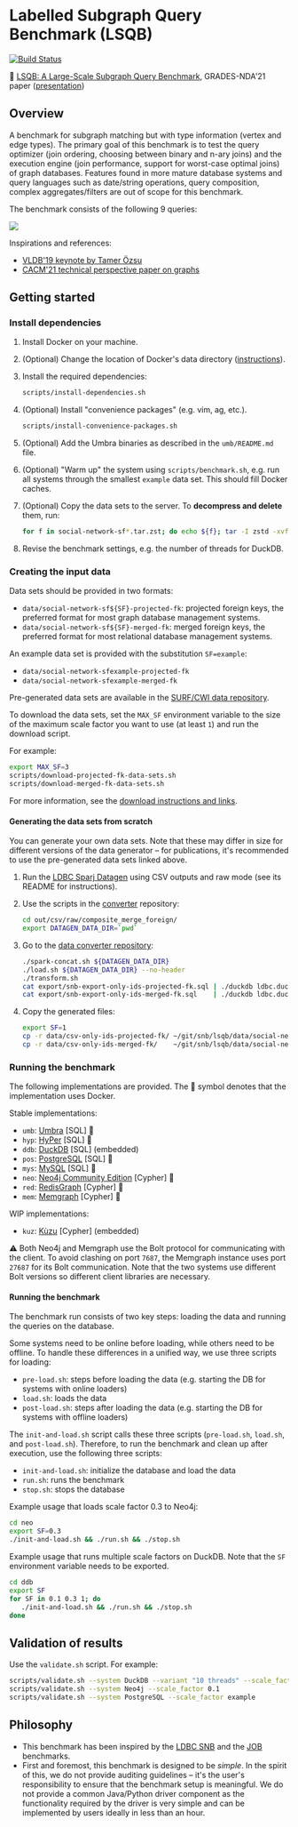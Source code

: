 # Labelled Subgraph Query Benchmark (LSQB)

[![Build Status](https://circleci.com/gh/ldbc/lsqb.svg?style=svg)](https://circleci.com/gh/ldbc/lsqb)

:page_facing_up: [LSQB: A Large-Scale Subgraph Query Benchmark](https://dl.acm.org/doi/pdf/10.1145/3461837.3464516), GRADES-NDA'21 paper ([presentation](https://docs.google.com/presentation/d/13B5XwwSlgi-r3a9tKNxo8HmdIRzegO6FMB-M6I1RW0I))

## Overview

A benchmark for subgraph matching but with type information (vertex and edge types). The primary goal of this benchmark is to test the query optimizer (join ordering, choosing between binary and n-ary joins) and the execution engine (join performance, support for worst-case optimal joins) of graph databases. Features found in more mature database systems and query languages such as date/string operations, query composition, complex aggregates/filters are out of scope for this benchmark.

The benchmark consists of the following 9 queries:

![](patterns.png)

Inspirations and references:

* [VLDB'19 keynote by Tamer Özsu](https://vldb2019.github.io/files/VLDB19-keynote-1-slides.pdf)
* [CACM'21 technical perspective paper on graphs](https://dl.acm.org/doi/pdf/10.1145/3434642)

## Getting started

### Install dependencies

1. Install Docker on your machine.

1. (Optional) Change the location of Docker's data directory ([instructions](https://github.com/ftsrg/cheat-sheets/wiki/Docker#move-docker-data-folder-to-a-different-location)).

1. Install the required dependencies:

   ```bash
   scripts/install-dependencies.sh
   ```

1. (Optional) Install "convenience packages" (e.g. vim, ag, etc.).

   ```bash
   scripts/install-convenience-packages.sh
   ```

1. (Optional) Add the Umbra binaries as described in the `umb/README.md` file.

1. (Optional) "Warm up" the system using `scripts/benchmark.sh`, e.g. run all systems through the smallest `example` data set. This should fill Docker caches.

1. (Optional) Copy the data sets to the server. To **decompress and delete** them, run:

   ```bash
   for f in social-network-sf*.tar.zst; do echo ${f}; tar -I zstd -xvf ${f}; rm ${f}; done
   ```

1. Revise the benchmark settings, e.g. the number of threads for DuckDB.

### Creating the input data

Data sets should be provided in two formats:

* `data/social-network-sf${SF}-projected-fk`: projected foreign keys, the preferred format for most graph database management systems.
* `data/social-network-sf${SF}-merged-fk`: merged foreign keys, the preferred format for most relational database management systems.

An example data set is provided with the substitution `SF=example`:

* `data/social-network-sfexample-projected-fk`
* `data/social-network-sfexample-merged-fk`

Pre-generated data sets are available in the [SURF/CWI data repository](https://repository.surfsara.nl/datasets/cwi/lsqb).

To download the data sets, set the `MAX_SF` environment variable to the size of the maximum scale factor you want to use (at least `1`) and run the download script.

For example:

```bash
export MAX_SF=3
scripts/download-projected-fk-data-sets.sh
scripts/download-merged-fk-data-sets.sh
```

For more information, see the [download instructions and links](https://github.com/ldbc/data-sets-surf-repository/#labelled-subgraph-query-benchmark-lsqb).

#### Generating the data sets from scratch

You can generate your own data sets. Note that these may differ in size for different versions of the data generator – for publications, it's recommended to use the pre-generated data sets linked above.

1. Run the [LDBC Sparj Datagen](https://github.com/ldbc/ldbc_snb_datagen/) using CSV outputs and raw mode (see its README for instructions).

1. Use the scripts in the [converter](https://github.com/ldbc/ldbc_snb_data_converter) repository:

   ```bash
   cd out/csv/raw/composite_merge_foreign/
   export DATAGEN_DATA_DIR=`pwd`
   ```

1. Go to the [data converter repository](https://github.com/ldbc/ldbc_snb_data_converter):

   ```bash
   ./spark-concat.sh ${DATAGEN_DATA_DIR}
   ./load.sh ${DATAGEN_DATA_DIR} --no-header
   ./transform.sh
   cat export/snb-export-only-ids-projected-fk.sql | ./duckdb ldbc.duckdb
   cat export/snb-export-only-ids-merged-fk.sql    | ./duckdb ldbc.duckdb
   ```

1. Copy the generated files:

   ```bash
   export SF=1
   cp -r data/csv-only-ids-projected-fk/ ~/git/snb/lsqb/data/social-network-sf${SF}-projected-fk
   cp -r data/csv-only-ids-merged-fk/    ~/git/snb/lsqb/data/social-network-sf${SF}-merged-fk
   ```

### Running the benchmark

The following implementations are provided. The :whale: symbol denotes that the implementation uses Docker.

Stable implementations:

* `umb`: [Umbra](https://umbra-db.com/) [SQL] :whale:
* `hyp`: [HyPer](https://hyper-db.de/) [SQL] :whale:
* `ddb`: [DuckDB](https://www.duckdb.org/) [SQL] (embedded)
* `pos`: [PostgreSQL](https://www.postgresql.org/) [SQL] :whale:
* `mys`: [MySQL](https://www.mysql.com/) [SQL] :whale:
* `neo`: [Neo4j Community Edition](https://neo4j.com/) [Cypher] :whale:
* `red`: [RedisGraph](https://oss.redislabs.com/redisgraph/) [Cypher] :whale:
* `mem`: [Memgraph](https://memgraph.com/) [Cypher] :whale:

WIP implementations:

* `kuz`: [Kùzu](https://kuzudb.com/) [Cypher] (embedded)

:warning: Both Neo4j and Memgraph use the Bolt protocol for communicating with the client.
To avoid clashing on port `7687`, the Memgraph instance uses port `27687` for its Bolt communication.
Note that the two systems use different Bolt versions so different client libraries are necessary.

#### Running the benchmark

The benchmark run consists of two key steps: loading the data and running the queries on the database.

Some systems need to be online before loading, while others need to be offline. To handle these differences in a unified way, we use three scripts for loading:

* `pre-load.sh`: steps before loading the data (e.g. starting the DB for systems with online loaders)
* `load.sh`: loads the data
* `post-load.sh`: steps after loading the data (e.g. starting the DB for systems with offline loaders)

The `init-and-load.sh` script calls these three scripts (`pre-load.sh`, `load.sh`, and `post-load.sh`).
Therefore, to run the benchmark and clean up after execution, use the following three scripts:

* `init-and-load.sh`: initialize the database and load the data
* `run.sh`: runs the benchmark 
* `stop.sh`: stops the database

Example usage that loads scale factor 0.3 to Neo4j:

```bash
cd neo
export SF=0.3
./init-and-load.sh && ./run.sh && ./stop.sh
```

Example usage that runs multiple scale factors on DuckDB. Note that the `SF` environment variable needs to be exported.

```bash
cd ddb
export SF
for SF in 0.1 0.3 1; do
   ./init-and-load.sh && ./run.sh && ./stop.sh
done
```

## Validation of results

Use the `validate.sh` script. For example:

```bash
scripts/validate.sh --system DuckDB --variant "10 threads" --scale_factor 1
scripts/validate.sh --system Neo4j --scale_factor 0.1
scripts/validate.sh --system PostgreSQL --scale_factor example
```

## Philosophy

* This benchmark has been inspired by the [LDBC SNB](https://arxiv.org/pdf/2001.02299.pdf) and the [JOB](https://db.in.tum.de/~leis/papers/lookingglass.pdf) benchmarks.
* First and foremost, this benchmark is designed to be *simple*. In the spirit of this, we do not provide auditing guidelines – it's the user's responsibility to ensure that the benchmark setup is meaningful. We do not provide a common Java/Python driver component as the functionality required by the driver is very simple and can be implemented by users ideally in less than an hour.
